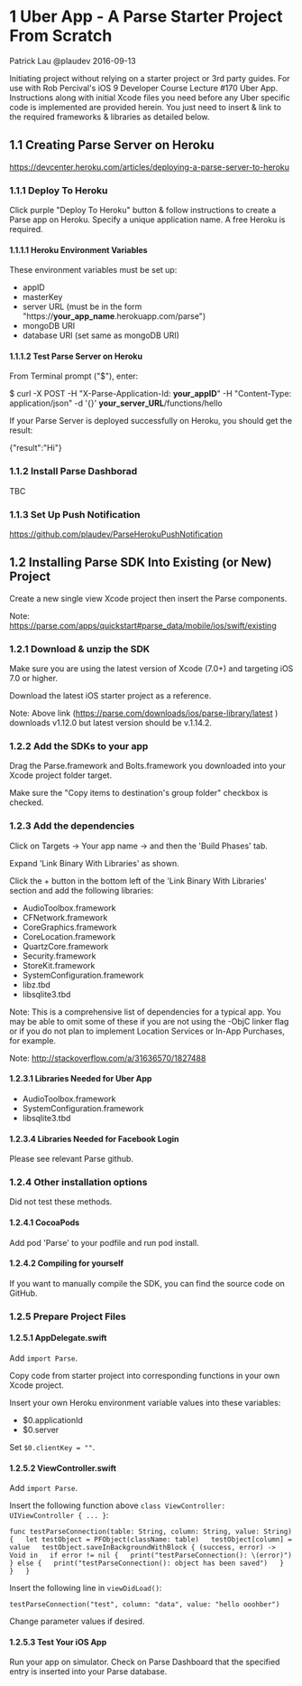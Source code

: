 # 1 Uber App - A Parse Starter Project From Scratch

Patrick Lau @plaudev 2016-09-13

Initiating project without relying on a starter project or 3rd party guides. For use with Rob Percival's iOS 9 Developer Course Lecture #170 Uber App. Instructions along with initial Xcode files you need before any Uber specific code is implemented are provided herein. You just need to insert & link to the required frameworks & libraries as detailed below.


## 1.1 Creating Parse Server on Heroku

https://devcenter.heroku.com/articles/deploying-a-parse-server-to-heroku

### 1.1.1 Deploy To Heroku

Click purple "Deploy To Heroku" button & follow instructions to create a Parse app on Heroku. Specify a unique application name. A free Heroku is required.

#### 1.1.1.1 Heroku Environment Variables

These environment variables must be set up:

* appID
* masterKey
* server URL (must be in the form "https://__your_app_name__.herokuapp.com/parse")
* mongoDB URI
* database URI (set same as mongoDB URI)

#### 1.1.1.2 Test Parse Server on Heroku

From Terminal prompt ("$"), enter:

$ curl -X POST -H "X-Parse-Application-Id: __your_appID__" -H "Content-Type: application/json" -d '{}' __your_server_URL__/functions/hello

If your Parse Server is deployed successfully on Heroku, you should get the result:

{"result":"Hi"}

### 1.1.2 Install Parse Dashborad

TBC

### 1.1.3 Set Up Push Notification

https://github.com/plaudev/ParseHerokuPushNotification


## 1.2 Installing Parse SDK Into Existing (or New) Project

Create a new single view Xcode project then insert the Parse components.

Note: https://parse.com/apps/quickstart#parse_data/mobile/ios/swift/existing

### 1.2.1 Download & unzip the SDK

Make sure you are using the latest version of Xcode (7.0+) and targeting iOS 7.0 or higher.

Download the latest iOS starter project as a reference. 

Note: Above link (https://parse.com/downloads/ios/parse-library/latest
) downloads v1.12.0 but latest version should be v.1.14.2.

### 1.2.2 Add the SDKs to your app

Drag the Parse.framework and Bolts.framework you downloaded into your Xcode project folder target. 

Make sure the "Copy items to destination's group folder" checkbox is checked.

### 1.2.3 Add the dependencies

Click on Targets → Your app name → and then the 'Build Phases' tab.

Expand 'Link Binary With Libraries' as shown.

Click the + button in the bottom left of the 'Link Binary With Libraries' section and add the following libraries:

* AudioToolbox.framework
* CFNetwork.framework
* CoreGraphics.framework
* CoreLocation.framework
* QuartzCore.framework
* Security.framework
* StoreKit.framework
* SystemConfiguration.framework
* libz.tbd
* libsqlite3.tbd

Note: This is a comprehensive list of dependencies for a typical app. You may be able to omit some of these if you are not using the -ObjC linker flag or if you do not plan to implement Location Services or In-App Purchases, for example.

Note: http://stackoverflow.com/a/31636570/1827488

#### 1.2.3.1 Libraries Needed for Uber App

* AudioToolbox.framework
* SystemConfiguration.framework
* libsqlite3.tbd

#### 1.2.3.4 Libraries Needed for Facebook Login

Please see relevant Parse github.

### 1.2.4 Other installation options

Did not test these methods.

#### 1.2.4.1 CocoaPods
Add pod 'Parse' to your podfile and run pod install.

#### 1.2.4.2 Compiling for yourself
If you want to manually compile the SDK, you can find the source code on GitHub.

### 1.2.5 Prepare Project Files

#### 1.2.5.1 AppDelegate.swift

Add `import Parse`.

Copy code from starter project into corresponding functions in your own Xcode project.

Insert your own Heroku environment variable values into these variables:

* $0.applicationId
* $0.server

Set `$0.clientKey = ""`.

#### 1.2.5.2 ViewController.swift

Add `import Parse`.

Insert the following function above `class ViewController: UIViewController { ... }`:

`func testParseConnection(table: String, column: String, value: String) {  
    let testObject = PFObject(className: table)  
    testObject[column] = value  
    testObject.saveInBackgroundWithBlock { (success, error) -> Void in  
        if error != nil {  
            print("testParseConnection(): \(error)")  
        } else {  
            print("testParseConnection(): object has been saved")  
        }  
    }  
}`

Insert the following line in `viewDidLoad()`:

`testParseConnection("test", column: "data", value: "hello ooohber")`

Change parameter values if desired.

#### 1.2.5.3 Test Your iOS App

Run your app on simulator. Check on Parse Dashboard that the specified entry is inserted into your Parse database.

